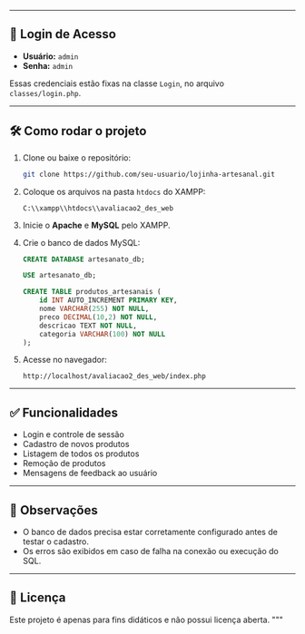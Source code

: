 
---

## 🔐 Login de Acesso

- **Usuário:** `admin`  
- **Senha:** `admin`

Essas credenciais estão fixas na classe `Login`, no arquivo `classes/login.php`.

---

## 🛠️ Como rodar o projeto

1. Clone ou baixe o repositório:
    ```bash
    git clone https://github.com/seu-usuario/lojinha-artesanal.git
    ```

2. Coloque os arquivos na pasta `htdocs` do XAMPP:
    ```
    C:\\xampp\\htdocs\\avaliacao2_des_web
    ```

3. Inicie o **Apache** e **MySQL** pelo XAMPP.

4. Crie o banco de dados MySQL:

    ```sql
    CREATE DATABASE artesanato_db;

    USE artesanato_db;

    CREATE TABLE produtos_artesanais (
        id INT AUTO_INCREMENT PRIMARY KEY,
        nome VARCHAR(255) NOT NULL,
        preco DECIMAL(10,2) NOT NULL,
        descricao TEXT NOT NULL,
        categoria VARCHAR(100) NOT NULL
    );
    ```

5. Acesse no navegador:

    ```
    http://localhost/avaliacao2_des_web/index.php
    ```

---

## ✅ Funcionalidades

- Login e controle de sessão
- Cadastro de novos produtos
- Listagem de todos os produtos
- Remoção de produtos
- Mensagens de feedback ao usuário

---

## 📌 Observações

- O banco de dados precisa estar corretamente configurado antes de testar o cadastro.
- Os erros são exibidos em caso de falha na conexão ou execução do SQL.

---

## 📄 Licença

Este projeto é apenas para fins didáticos e não possui licença aberta.
"""